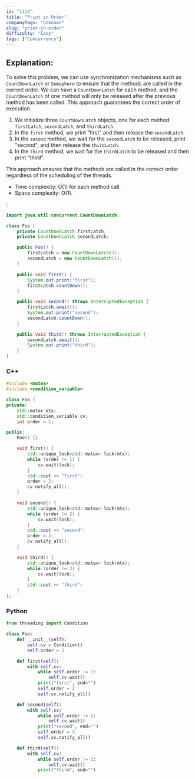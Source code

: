 ```yaml
---
id: "1114"
title: "Print in Order"
companyTags: "Unknown"
slug: "print-in-order"
difficulty: "Easy"
tags: ["Concurrency"]
---
```


## Explanation:
To solve this problem, we can use synchronization mechanisms such as `CountDownLatch` or `Semaphore` to ensure that the methods are called in the correct order. We can have a `CountDownLatch` for each method, and the `CountDownLatch` of one method will only be released after the previous method has been called. This approach guarantees the correct order of execution.

1. We initialize three `CountDownLatch` objects, one for each method: `firstLatch`, `secondLatch`, and `thirdLatch`.
2. In the `first` method, we print "first" and then release the `secondLatch`.
3. In the `second` method, we wait for the `secondLatch` to be released, print "second", and then release the `thirdLatch`.
4. In the `third` method, we wait for the `thirdLatch` to be released and then print "third".

This approach ensures that the methods are called in the correct order regardless of the scheduling of the threads.

- Time complexity: O(1) for each method call.
- Space complexity: O(1).

:

```java
import java.util.concurrent.CountDownLatch;

class Foo {
    private CountDownLatch firstLatch;
    private CountDownLatch secondLatch;

    public Foo() {
        firstLatch = new CountDownLatch(1);
        secondLatch = new CountDownLatch(1);
    }

    public void first() {
        System.out.print("first");
        firstLatch.countDown();
    }

    public void second() throws InterruptedException {
        firstLatch.await();
        System.out.print("second");
        secondLatch.countDown();
    }

    public void third() throws InterruptedException {
        secondLatch.await();
        System.out.print("third");
    }
}
```

### C++
```cpp
#include <mutex>
#include <condition_variable>

class Foo {
private:
    std::mutex mtx;
    std::condition_variable cv;
    int order = 1;

public:
    Foo() {}

    void first() {
        std::unique_lock<std::mutex> lock(mtx);
        while (order != 1) {
            cv.wait(lock);
        }
        std::cout << "first";
        order = 2;
        cv.notify_all();
    }

    void second() {
        std::unique_lock<std::mutex> lock(mtx);
        while (order != 2) {
            cv.wait(lock);
        }
        std::cout << "second";
        order = 3;
        cv.notify_all();
    }

    void third() {
        std::unique_lock<std::mutex> lock(mtx);
        while (order != 3) {
            cv.wait(lock);
        }
        std::cout << "third";
    }
};
```

### Python
```python
from threading import Condition

class Foo:
    def __init__(self):
        self.cv = Condition()
        self.order = 1

    def first(self):
        with self.cv:
            while self.order != 1:
                self.cv.wait()
            print("first", end="")
            self.order = 2
            self.cv.notify_all()

    def second(self):
        with self.cv:
            while self.order != 2:
                self.cv.wait()
            print("second", end="")
            self.order = 3
            self.cv.notify_all()

    def third(self):
        with self.cv:
            while self.order != 3:
                self.cv.wait()
            print("third", end="")
```